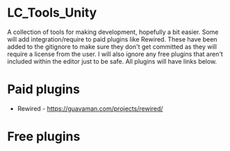 # LC_Tools_Unity
A collection of tools for making development, hopefully a bit easier.
Some will add integration/require to paid plugins like Rewired. These have been added to the gitignore to make sure they don't get committed as they will require a license from the user. I will also ignore any free plugins that aren't included within the editor just to be safe. All plugins will have links below.

# Paid plugins
* Rewired - https://guavaman.com/projects/rewired/

# Free plugins